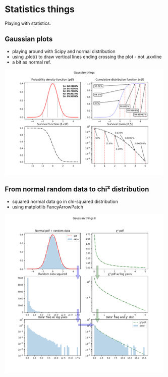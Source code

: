 # Statistics things

Playing with statistics.


## Gaussian plots

* playing around with Scipy and normal distribution
* using .plot() to draw vertical lines ending crossing the plot - not .axvline
* a bit as normal ref.

![gaussian plots](assets/gaussian_plots.png)


## From normal random data to chi² distribution

* squared normal data go in chi-squared distribution
* using matplotlib FancyArrowPatch

![normal to chi2](assets/normal_to_chi2.png)

